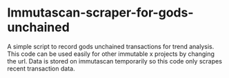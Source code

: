 # Immutascan-scraper-for-gods-unchained
A simple script to record gods unchained transactions for trend analysis. This code can be used easily for other immutable x projects by changing the url. 
Data is stored on immutascan temporarily so this code only scrapes recent transaction data. 

